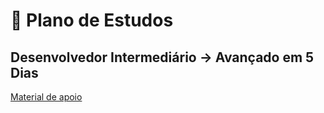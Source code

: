 # 📅 Plano de Estudos
## Desenvolvedor Intermediário → Avançado em 5 Dias

[Material de apoio](https://docs.google.com/document/d/1fkksZY2uPU9cTf4L9Ex_G9eINxQdadOY46aGmw2vB6U/edit?usp=sharing "Google Drive")

